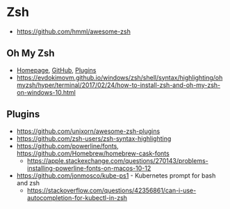 # Zsh

* <https://github.com/hmml/awesome-zsh>

## Oh My Zsh

* [Homepage](https://ohmyz.sh/), [GitHub](https://github.com/robbyrussell/oh-my-zsh),
  [Plugins](https://github.com/robbyrussell/oh-my-zsh/wiki/Plugins)
* <https://evdokimovm.github.io/windows/zsh/shell/syntax/highlighting/ohmyzsh/hyper/terminal/2017/02/24/how-to-install-zsh-and-oh-my-zsh-on-windows-10.html>

## Plugins

* <https://github.com/unixorn/awesome-zsh-plugins>
* <https://github.com/zsh-users/zsh-syntax-highlighting>
* <https://github.com/powerline/fonts>, <https://github.com/Homebrew/homebrew-cask-fonts>
    * <https://apple.stackexchange.com/questions/270143/problems-installing-powerline-fonts-on-macos-10-12>
* <https://github.com/jonmosco/kube-ps1> - Kubernetes prompt for bash and zsh
    * <https://stackoverflow.com/questions/42356861/can-i-use-autocompletion-for-kubectl-in-zsh>